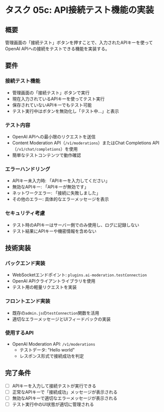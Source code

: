 # タスク 05c: API接続テスト機能の実装

## 概要
管理画面の「接続テスト」ボタンを押すことで、入力されたAPIキーを使ってOpenAI APIへの接続をテストできる機能を実装する。

## 要件

### 接続テスト機能
- 管理画面の「接続テスト」ボタンで実行
- 現在入力されているAPIキーを使ってテスト実行
- 保存されていないAPIキーでもテスト可能
- テスト実行中はボタンを無効化し「テスト中...」と表示

### テスト内容
- OpenAI APIへの最小限のリクエストを送信
- Content Moderation API（`/v1/moderations`）またはChat Completions API（`/v1/chat/completions`）を使用
- 簡単なテストコンテンツで動作確認

### エラーハンドリング
- APIキー未入力時: 「APIキーを入力してください」
- 無効なAPIキー: 「APIキーが無効です」  
- ネットワークエラー: 「接続に失敗しました」
- その他のエラー: 具体的なエラーメッセージを表示

### セキュリティ考慮
- テスト時のAPIキーはサーバー側でのみ使用し、ログに記録しない
- テスト結果にAPIキーや機密情報を含めない

## 技術実装

### バックエンド実装
- WebSocketエンドポイント: `plugins.ai-moderation.testConnection`
- OpenAI APIクライアントライブラリを使用
- テスト用の軽量リクエストを実装

### フロントエンド実装  
- 既存の`admin.js`の`testConnection`関数を活用
- 適切なエラーメッセージとUIフィードバックの実装

### 使用するAPI
- OpenAI Moderation API: `/v1/moderations`
  - テストデータ: "Hello world"
  - レスポンス形式で接続成功を判定

## 完了条件
- [ ] APIキーを入力して接続テストが実行できる
- [ ] 正常なAPIキーで「接続成功」メッセージが表示される
- [ ] 無効なAPIキーで適切なエラーメッセージが表示される
- [ ] テスト実行中のUI状態が適切に管理される
